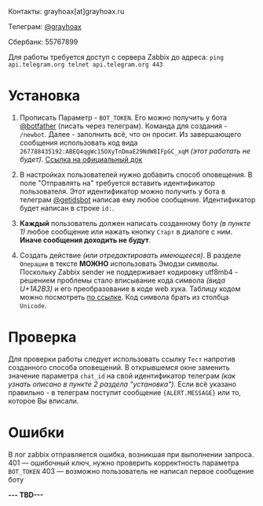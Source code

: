 Контакты: grayhoax[at]grayhoax.ru

Телеграм: [@grayhoax](https://t.me/grayhoax)

Сбербанк: 55767899

Для работы требуется доступ с сервера Zabbix до адреса:
`ping api.telegram.org
telnet api.telegram.org 443`

# Установка

1. Прописать Параметр - `BOT_TOKEN`. Его можно получить у бота [@botfather](https://t.me/botfather) (писать через телеграм). Команда для создания - `/newbot`. Далее - заполнить всё, что он просит. Из завершающего сообщения использовать код вида `267788435192:ABEQ4qgWc15OXyTnDmаE29NdW8IFpGC_xqM` *(этот работать не будет)*. [Ссылка на официальный док](https://core.telegram.org/bots#6-botfather)

2. В настройках пользователей нужно добавить способ оповещения. В поле "Отправлять на" требуется вставить идентификатор пользователя. Этот идентификатор можно получить у бота в телеграм [@getidsbot](https://t.me/getidsbot) написав ему любое сообщение. Идентификатор будет написан в строке `id:`.

3. **Каждый** пользователь должен написать созданному боту *(в пункте 1)* любое сообщение или нажать кнопку `Старт` в диалоге с ним. **Иначе сообщения доходить не будут**.

4. Создать действие *(или отредактировать имеющееся)*. В разделе `Операции` в тексте **МОЖНО** использовать Эмодзи символы. Поскольку Zabbix sender не поддерживает кодировку utf8mb4 - решением проблемы стало вписывание кода символа *(вида U+1A2B3)* и его преобразование в коде web хука. Таблицу кодом можно посмотреть [по ссылке](https://apps.timwhitlock.info/emoji/tables/unicode). Код символа брать из столбца `Unicode`.

# Проверка
Для проверки работы следует использовать ссылку `Тест` напротив созданного способа оповещений. В открывшемся окне заменить значение параметра `chat_id` на свой идентификатор телеграм _(как узнать описано в пункте 2 раздела "установка")_.
Если всё указано правильно - в телеграм поступит сообщение `{ALERT.MESSAGE}` или то, которое Вы вписали.

# Ошибки
В лог zabbix отправляется ошибка, возникшая при выполнении запроса.
401 — ошибочный ключ, нужно проверить корректность параметра `BOT_TOKEN`
403 — возможно пользователь не написал первое сообщение боту

**--- TBD---**
